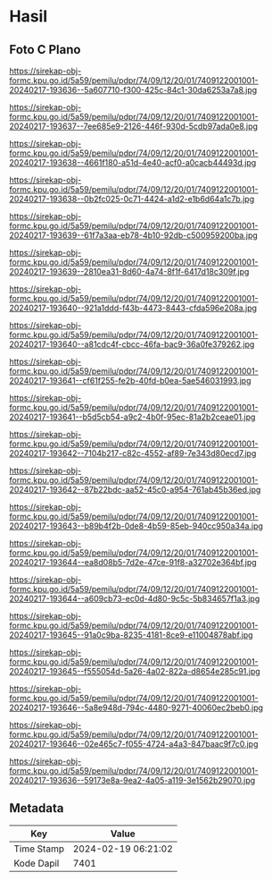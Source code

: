 # Hasil

## Foto C Plano

https://sirekap-obj-formc.kpu.go.id/5a59/pemilu/pdpr/74/09/12/20/01/7409122001001-20240217-193636--5a607710-f300-425c-84c1-30da6253a7a8.jpg

https://sirekap-obj-formc.kpu.go.id/5a59/pemilu/pdpr/74/09/12/20/01/7409122001001-20240217-193637--7ee685e9-2126-446f-930d-5cdb97ada0e8.jpg

https://sirekap-obj-formc.kpu.go.id/5a59/pemilu/pdpr/74/09/12/20/01/7409122001001-20240217-193638--4661f180-a51d-4e40-acf0-a0cacb44493d.jpg

https://sirekap-obj-formc.kpu.go.id/5a59/pemilu/pdpr/74/09/12/20/01/7409122001001-20240217-193638--0b2fc025-0c71-4424-a1d2-e1b6d64a1c7b.jpg

https://sirekap-obj-formc.kpu.go.id/5a59/pemilu/pdpr/74/09/12/20/01/7409122001001-20240217-193639--61f7a3aa-eb78-4b10-92db-c500959200ba.jpg

https://sirekap-obj-formc.kpu.go.id/5a59/pemilu/pdpr/74/09/12/20/01/7409122001001-20240217-193639--2810ea31-8d60-4a74-8f1f-6417d18c309f.jpg

https://sirekap-obj-formc.kpu.go.id/5a59/pemilu/pdpr/74/09/12/20/01/7409122001001-20240217-193640--921a1ddd-f43b-4473-8443-cfda596e208a.jpg

https://sirekap-obj-formc.kpu.go.id/5a59/pemilu/pdpr/74/09/12/20/01/7409122001001-20240217-193640--a81cdc4f-cbcc-46fa-bac9-36a0fe379262.jpg

https://sirekap-obj-formc.kpu.go.id/5a59/pemilu/pdpr/74/09/12/20/01/7409122001001-20240217-193641--cf61f255-fe2b-40fd-b0ea-5ae546031993.jpg

https://sirekap-obj-formc.kpu.go.id/5a59/pemilu/pdpr/74/09/12/20/01/7409122001001-20240217-193641--b5d5cb54-a9c2-4b0f-95ec-81a2b2ceae01.jpg

https://sirekap-obj-formc.kpu.go.id/5a59/pemilu/pdpr/74/09/12/20/01/7409122001001-20240217-193642--7104b217-c82c-4552-af89-7e343d80ecd7.jpg

https://sirekap-obj-formc.kpu.go.id/5a59/pemilu/pdpr/74/09/12/20/01/7409122001001-20240217-193642--87b22bdc-aa52-45c0-a954-761ab45b36ed.jpg

https://sirekap-obj-formc.kpu.go.id/5a59/pemilu/pdpr/74/09/12/20/01/7409122001001-20240217-193643--b89b4f2b-0de8-4b59-85eb-940cc950a34a.jpg

https://sirekap-obj-formc.kpu.go.id/5a59/pemilu/pdpr/74/09/12/20/01/7409122001001-20240217-193644--ea8d08b5-7d2e-47ce-91f8-a32702e364bf.jpg

https://sirekap-obj-formc.kpu.go.id/5a59/pemilu/pdpr/74/09/12/20/01/7409122001001-20240217-193644--a609cb73-ec0d-4d80-9c5c-5b834657f1a3.jpg

https://sirekap-obj-formc.kpu.go.id/5a59/pemilu/pdpr/74/09/12/20/01/7409122001001-20240217-193645--91a0c9ba-8235-4181-8ce9-e11004878abf.jpg

https://sirekap-obj-formc.kpu.go.id/5a59/pemilu/pdpr/74/09/12/20/01/7409122001001-20240217-193645--f555054d-5a26-4a02-822a-d8654e285c91.jpg

https://sirekap-obj-formc.kpu.go.id/5a59/pemilu/pdpr/74/09/12/20/01/7409122001001-20240217-193646--5a8e948d-794c-4480-9271-40060ec2beb0.jpg

https://sirekap-obj-formc.kpu.go.id/5a59/pemilu/pdpr/74/09/12/20/01/7409122001001-20240217-193646--02e465c7-f055-4724-a4a3-847baac9f7c0.jpg

https://sirekap-obj-formc.kpu.go.id/5a59/pemilu/pdpr/74/09/12/20/01/7409122001001-20240217-193636--59173e8a-9ea2-4a05-a119-3e1562b29070.jpg


## Metadata

| Key        | Value               |
| ---------- | ------------------- |
| Time Stamp | 2024-02-19 06:21:02 |
| Kode Dapil | 7401                |



